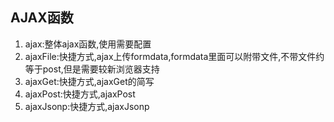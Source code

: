 ## AJAX函数

1. ajax:整体ajax函数,使用需要配置
2. ajaxFile:快捷方式,ajax上传formdata,formdata里面可以附带文件,不带文件约等于post,但是需要较新浏览器支持
3. ajaxGet:快捷方式,ajaxGet的简写
4. ajaxPost:快捷方式,ajaxPost
5. ajaxJsonp:快捷方式,ajaxJsonp